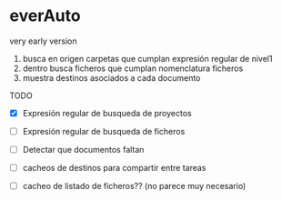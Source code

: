 # everAuto
very early version

1. busca en origen carpetas que cumplan expresión regular de nivel1
2. dentro busca ficheros que cumplan nomenclatura ficheros
3. muestra destinos asociados a cada documento


TODO

- [x] Expresión regular de busqueda de proyectos
- [ ] Expresión regular de busqueda de ficheros 
- [ ] Detectar que documentos faltan
- [ ] cacheos de destinos para compartir entre tareas
- [ ] cacheo de listado de ficheros?? (no parece muy necesario)

